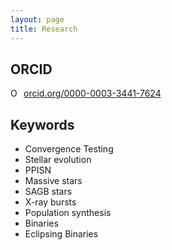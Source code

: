 ```yaml
---
layout: page
title: Research
---
```


## ORCID

<a href="https://orcid.org/0000-0003-3441-7624" target="orcid.widget" rel="noopener noreferrer" style="vertical-align:top;"><img src="https://orcid.org/sites/default/files/images/orcid_16x16.png" style="width:1em;margin-right:.5em;" alt="ORCID iD icon">orcid.org/0000-0003-3441-7624</a>


## Keywords

* Convergence Testing
* Stellar evolution
* PPISN
* Massive stars
* SAGB stars
* X-ray bursts
* Population synthesis
* Binaries
* Eclipsing Binaries
